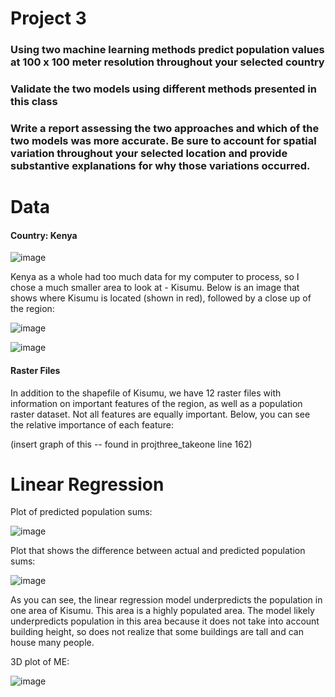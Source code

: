 # Project 3

### Using two machine learning methods predict population values at 100 x 100 meter resolution throughout your selected country


### Validate the two models using different methods presented in this class


### Write a report assessing the two approaches and which of the two models was more accurate. Be sure to account for spatial variation throughout your selected location and provide substantive explanations for why those variations occurred. 




# Data

#### Country: Kenya

![image](https://user-images.githubusercontent.com/78189165/115153654-280c1480-a045-11eb-96f6-46cb6f643065.png)



Kenya as a whole had too much data for my computer to process, so I chose a much smaller area to look at - Kisumu. Below is an image that shows where Kisumu is located (shown in red), followed by a close up of the region: 

![image](https://user-images.githubusercontent.com/78189165/115153601-e54a3c80-a044-11eb-9531-43285afadfa8.png)


![image](https://user-images.githubusercontent.com/78189165/115153683-43771f80-a045-11eb-9c60-8ec00c3fb67e.png)

#### Raster Files

In addition to the shapefile of Kisumu, we have 12 raster files with information on important features of the region, as well as a population raster dataset. Not all features are equally important. Below, you can see the relative importance of each feature: 

(insert graph of this -- found in projthree_takeone line 162)


# Linear Regression

Plot of predicted population sums: 

![image](https://user-images.githubusercontent.com/78189165/115168267-4b0be800-a088-11eb-82cb-4333d4196034.png)

Plot that shows the difference between actual and predicted population sums: 

![image](https://user-images.githubusercontent.com/78189165/115168315-7393e200-a088-11eb-8c98-2b19f3c3ff6f.png)

As you can see, the linear regression model underpredicts the population in one area of Kisumu. This area is a highly populated area. The model likely underpredicts population in this area because it does not take into account building height, so does not realize that some buildings are tall and can house many people. 

3D plot of ME: 

![image](https://user-images.githubusercontent.com/78189165/115168740-e94c7d80-a089-11eb-8773-c66487046853.png)





